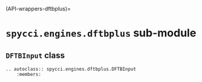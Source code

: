 (API-wrappers-dftbplus)=
# `spycci.engines.dftbplus` sub-module

## `DFTBInput` class

```{eval-rst}
.. autoclass:: spycci.engines.dftbplus.DFTBInput
    :members:
```
